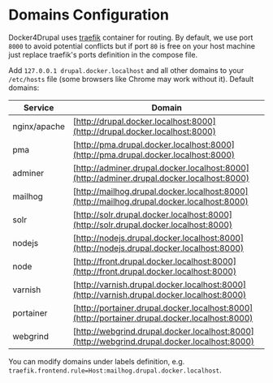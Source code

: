 # Domains Configuration

Docker4Drupal uses [traefik](https://hub.docker.com/_/traefik/) container for routing. By default, we use port `8000` to avoid potential conflicts but if port `80` is free on your host machine just replace traefik's ports definition in the compose file.

Add `127.0.0.1 drupal.docker.localhost` and all other domains to your `/etc/hosts` file (some browsers like Chrome may work without it). Default domains:

| Service      | Domain                                                                                         |
| ------------ | ---------------------------------------------------------------------------------------------- |
| nginx/apache | [http://drupal.docker.localhost:8000](http://drupal.docker.localhost:8000)                     |
| pma          | [http://pma.drupal.docker.localhost:8000](http://pma.drupal.docker.localhost:8000)             |
| adminer      | [http://adminer.drupal.docker.localhost:8000](http://adminer.drupal.docker.localhost:8000)     |
| mailhog      | [http://mailhog.drupal.docker.localhost:8000](http://mailhog.drupal.docker.localhost:8000)     |
| solr         | [http://solr.drupal.docker.localhost:8000](http://solr.drupal.docker.localhost:8000)           |
| nodejs       | [http://nodejs.drupal.docker.localhost:8000](http://nodejs.drupal.docker.localhost:8000)       |
| node         | [http://front.drupal.docker.localhost:8000](http://front.drupal.docker.localhost:8000)         |
| varnish      | [http://varnish.drupal.docker.localhost:8000](http://varnish.drupal.docker.localhost:8000)     |
| portainer    | [http://portainer.drupal.docker.localhost:8000](http://portainer.drupal.docker.localhost:8000) |
| webgrind     | [http://webgrind.drupal.docker.localhost:8000](http://webgrind.drupal.docker.localhost:8000)   |

You can modify domains under labels definition, e.g. `traefik.frontend.rule=Host:mailhog.drupal.docker.localhost`.
